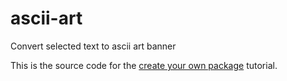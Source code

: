 ascii-art
=========

Convert selected text to ascii art banner

This is the source code for the [create your own package](https://atom.io/docs/latest/your-first-package) tutorial.
